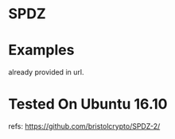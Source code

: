 # SPDZ


# Examples

already provided in url.


# Tested On Ubuntu 16.10 

refs: https://github.com/bristolcrypto/SPDZ-2/

